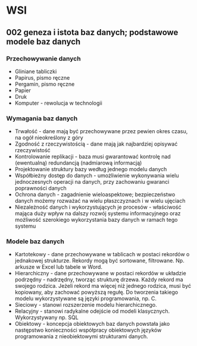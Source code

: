 # WSI

## 002 geneza i istota baz danych; podstawowe modele baz danych

### Przechowywanie danych

- Gliniane tabliczki
- Papirus, pismo ręczne
- Pergamin, pismo ręczne
- Papier
- Druk
- Komputer - rewolucja w technologii

### Wymagania baz danych

- Trwałość - dane mają być przechowywane przez pewien okres czasu, na ogół nieokreślony z góry
- Zgodność z rzeczywistością - dane mają jak najbardziej opisywać rzeczywistość
- Kontrolowanie replikacji - baza musi gwarantować kontrolę nad (ewentualną) redundancją (nadmiarową informacją)
- Projektowanie struktury bazy według jednego modelu danych
- Współbieżny dostęp do danych - umożliwienie wykonywania wielu jednoczesnych operacji na danych, przy zachowaniu gwaranci poprawności danych
- Ochrona danych - zagadnienie wieloaspektowe; bezpieczeństwo danych możemy rozważać na wielu płaszczyznach i w wielu ujęciach
- Niezależność danych i wykorzystujących je procesów - właściwość mająca duży wpływ na dalszy rozwój systemu informacyjnego oraz możliwość szerokiego wykorzystania bazy danych w ramach tego systemu

### Modele baz danych

- Kartotekowy - dane przechowywane w tablicach w postaci rekordów o jednakowej strukturze. Rekordy mogą być sortowane, filtrowane. Np. arkusze w Excel lub tabele w Word.
- Hierarchiczny - dane przechowywane w postaci rekordów w układzie podrzędny - nadrzędny, tworząc strukturę drzewa. Każdy rekord ma swojego rodzica. Jeżeli rekord ma więcej niż jednego rodzica, musi być kopiowany, aby zachować powyższą regułę. Do tworzenia takiego modelu wykorzystywane są języki programowania, np. C.
- Sieciowy - stanowi rozszerzenie modelu hierarchicznego.
- Relacyjny - stanowi radykalne odejście od modeli klasycznych. Wykorzystywany np. SQL
- Obiektowy - koncepcja obiektowych baz danych powstała jako następstwo konieczności współpracy obiektowych języków programowania z nieobiektowymi strukturami danych.

